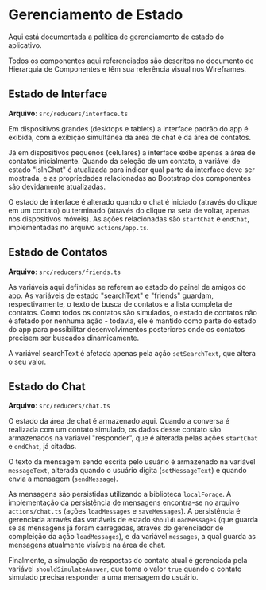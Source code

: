 # Gerenciamento de Estado

Aqui está documentada a política de gerenciamento de estado do aplicativo.

Todos os componentes aqui referenciados são descritos no documento de Hierarquia
de Componentes e têm sua referência visual nos Wireframes.

## Estado de Interface

__Arquivo__: `src/reducers/interface.ts`

Em dispositivos grandes (desktops e tablets) a interface padrão do app é
exibida, com a exibição simultânea da área de chat e da área de contatos.

Já em dispositivos pequenos (celulares) a interface exibe apenas a área de
contatos inicialmente. Quando da seleção de um contato, a variável de estado
"isInChat" é atualizada para indicar qual parte da interface deve ser mostrada,
e as propriedades relacionadas ao Bootstrap dos componentes são devidamente
atualizadas.

O estado de interface é alterado quando o chat é iniciado (através do clique
em um contato) ou terminado (através do clique na seta de voltar, apenas nos
dispositivos móveis). As ações relacionadas são `startChat` e `endChat`,
implementadas no arquivo `actions/app.ts`.

## Estado de Contatos

__Arquivo__: `src/reducers/friends.ts`

As variáveis aqui definidas se referem ao estado do painel de amigos do app.
As variáveis de estado "searchText" e "friends" guardam, respectivamente, o
texto de busca de contatos e a lista completa de contatos. Como todos os contatos
são simulados, o estado de contatos não é afetado por nenhuma ação - todavia, ele
é mantido como parte do estado do app para possibilitar desenvolvimentos posteriores
onde os contatos precisem ser buscados dinamicamente.

A variável searchText é afetada apenas pela ação `setSearchText`, que altera o
seu valor.

## Estado do Chat

__Arquivo__: `src/reducers/chat.ts`

O estado da área de chat é armazenado aqui. Quando a conversa é realizada
com um contato simulado, os dados desse contato são armazenados na variável
"responder", que é alterada pelas ações `startChat` e `endChat`, já citadas.

O texto da mensagem sendo escrita pelo usuário é armazenado na variável
`messageText`, alterada quando o usuário digita (`setMessageText`) e quando
envia a mensagem (`sendMessage`).

As mensagens são persistidas utilizando a biblioteca `localForage`. A
implementação da persistência de mensagens encontra-se no arquivo
`actions/chat.ts` (ações `loadMessages` e `saveMessages`). A
persistência é gerenciada através das variáveis de estado `shouldLoadMessages`
(que guarda se as mensagens já foram carregadas, através do gerenciador
de compleição da ação `loadMessages`), e da variável `messages`,
a qual guarda as mensagens atualmente visíveis na área de chat.

Finalmente, a simulação de respostas do contato atual é gerenciada pela
variável `shouldSimulateAnswer`, que toma o valor `true` quando o contato
simulado precisa responder a uma mensagem do usuário.

